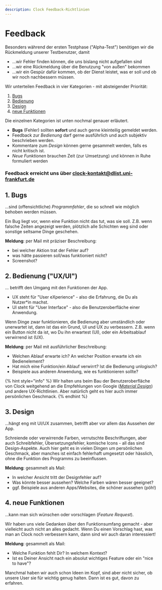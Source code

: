 ```yaml
---
description: Clock Feedback-Richtlinien
---
```


# Feedback

Besonders während der ersten Testphase \("Alpha-Test"\) benötigen wir die Rückmeldung unserer Testbenutzer, damit

* ...wir Fehler finden können, die uns bislang nicht aufgefallen sind
* ...wir eine Rückmeldung über die Benutzung "von außen" bekommen
* ...wir ein Gespür dafür kommen, ob der Dienst leistet, was er soll und ob wir noch nachbessern müssen.

Wir unterteilen Feedback in vier Kategorien - mit absteigender Priorität:

1. [Bugs](how2feedback.md#1.-Bugs)
2. [Bedienung](how2feedback.md#2.-Bedienung)
3. [Design](how2feedback.md#3.-Design)
4. [neue Funktionen](how2feedback.md#4.-neue-Funktionen)

Die einzelnen Kategorien ist unten nochmal genauer erläutert.

* **Bugs** \(Fehler\) sollten **sofort** und auch gerne kleinteilig gemeldet werden.
* Feedback zur _Bedienung_ darf gerne ausführlich und auch subjektiv beschrieben werden.
* Kommentare zum _Design_ können gerne gesammelt werden, falls es nicht kritisch ist.
* _Neue Funktionen_ brauchen Zeit \(zur Umsetzung\) und können in Ruhe formuliert werden

### **Feedback erreicht uns über** [**clock-kontakt@dlist.uni-frankfurt.de**](mailto:clock-kontakt@dlist.uni-frankfurt.de)

## 1. Bugs

...sind \(offensichtliche\) _Programmfehler_, die so schnell wie möglich behoben werden müssen.

Ein Bug liegt vor, wenn eine Funktion nicht das tut, was sie soll. Z.B. wenn falsche Zeiten angezeigt werden, plötzlich alle Schichten weg sind oder sonstige seltsame Dinge geschehen.

**Meldung**: per Mail mit präziser Beschreibung:

* bei welcher Aktion trat der Fehler auf?
* was hätte passieren soll/was funktioniert nicht?
* Screenshot?

## 2. Bedienung \("UX/UI"\)

... betrifft den Umgang mit den Funktionen der App.

* UX steht für "User eXperience" - also die Erfahrung, die Du als Nutzer\*in machst.
* UI steht für "User Interface" - also die Benutzeroberfläche einer Anwendung.

Wenn Dinge zwar funktionieren, die Bedienung aber umständlich oder unerwartet ist, dann ist das ein Grund, UI und UX zu verbessern. Z.B. wenn ein Button nicht da ist, wo Du ihn erwartest \(UI\), oder ein Arbeitsablauf verwirrend ist \(UX\).

**Meldung**: per Mail mit ausführlicher Beschreibung:

* Welchen Ablauf erwarte ich? An welcher Position erwarte ich ein Bedienelement?
* Hat mich eine Funktion/ein Ablauf verwirrt? Ist die Bedienung unlogisch?
* Beispiele aus anderen Anwendung, wie es funktionieren sollte?

{% hint style="info" %}
Wir halten uns beim Bau der Benutzeroberfläche von Clock weitgehend an die Empfehlungen von Google \([_Material Design_](about.md#Design)\) und andere UX-Richtlinien. Aber natürlich geht es hier auch immer persönlichen Geschmack.
{% endhint %}

## 3. Design

...hängt eng mit UI/UX zusammen, betrifft aber vor allem das Aussehen der App.

Schreiende oder verwirrende Farben, verrutschte Beschriftungen, aber auch Schreibfehler, Übersetzungsfehler, komische Icons - all das sind Design-Aspekte. Auch hier geht es in vielen Dingen um persönlichen Geschmack, aber manches ist einfach fehlerhaft umgesetzt oder hässlich, ohne die Funktion des Programms zu beeinflussen.

**Meldung**: gesammelt als Mail:

* In welcher Ansicht tritt der Designfehler auf?
* Was könnte besser aussehen? Welche Farben wären besser geeignet?
* ggf. Beispiele aus anderen Apps/Websites, die schöner aussehen \(pöh!\)

## 4. neue Funktionen

...kann man sich wünschen oder vorschlagen \(_Feature Request_\).

Wir haben uns viele Gedanken über den Funktionsumfang gemacht - aber vielleicht auch nicht an alles gedacht. Wenn Du einen Vorschlag hast, was man an Clock noch verbessern kann, dann sind wir auch daran interessiert!

**Meldung**: gesammelt als Mail:

* Welche Funktion fehlt Dir? In welchem Kontext?
* Ist es Deiner Ansicht nach ein absolut wichtiges Feature oder ein "nice to have"?

Manchmal haben wir auch schon Ideen im Kopf, sind aber nicht sicher, ob unsere User sie für wichtig genug halten. Dann ist es gut, davon zu erfahren.

